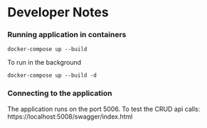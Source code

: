 # Developer Notes

### Running application in containers
```shell
docker-compose up --build
```

To run in the background
```shell
docker-compose up --build -d
```

### Connecting to the application
The application runs on the port 5006.  To test the CRUD api calls:
https://localhost:5008/swagger/index.html
